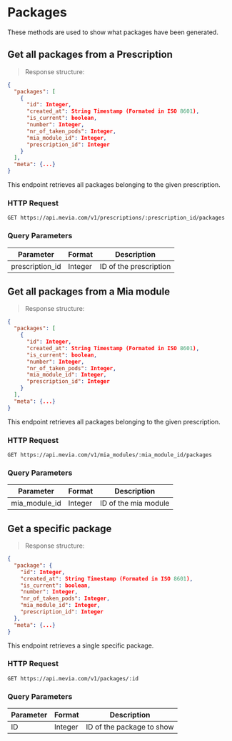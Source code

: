 # Packages
These methods are used to show what packages have been generated.

## Get all packages from a Prescription

> Response structure:

```json
{
  "packages": [
    {
      "id": Integer,
      "created_at": String Timestamp (Formated in ISO 8601),
      "is_current": boolean,
      "number": Integer,
      "nr_of_taken_pods": Integer,
      "mia_module_id": Integer,
      "prescription_id": Integer
    }
  ],
  "meta": {...}
}
```

This endpoint retrieves all packages belonging to the given prescription.

### HTTP Request

`GET https://api.mevia.com/v1/prescriptions/:prescription_id/packages`

### Query Parameters
Parameter       | Format        | Description
---------       | -------       | -----------
prescription_id | Integer       | ID of the prescription

## Get all packages from a Mia module

> Response structure:

```json
{
  "packages": [
    {
      "id": Integer,
      "created_at": String Timestamp (Formated in ISO 8601),
      "is_current": boolean,
      "number": Integer,
      "nr_of_taken_pods": Integer,
      "mia_module_id": Integer,
      "prescription_id": Integer
    }
  ],
  "meta": {...}
}
```

This endpoint retrieves all packages belonging to the given prescription.

### HTTP Request

`GET https://api.mevia.com/v1/mia_modules/:mia_module_id/packages`

### Query Parameters
Parameter     | Format  | Description
---------     | ------- | -----------
mia_module_id | Integer | ID of the mia module


## Get a specific package

> Response structure:

```json
{
  "package": {
    "id": Integer,
    "created_at": String Timestamp (Formated in ISO 8601),
    "is_current": boolean,
    "number": Integer,
    "nr_of_taken_pods": Integer,
    "mia_module_id": Integer,
    "prescription_id": Integer
  },
  "meta": {...}
}
```

This endpoint retrieves a single specific package.

### HTTP Request

`GET https://api.mevia.com/v1/packages/:id`

### Query Parameters
Parameter | Format  | Description
--------- | ------- | -----------
ID        | Integer | ID of the package to show